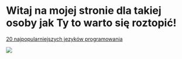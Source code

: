 # Witaj na mojej stronie dla takiej osoby jak Ty to warto się roztopić!

[20 najpopularniejszych jezyków programowania](../jezyki_programowania)

![](https://images.emojiterra.com/google/android-12l/512px/2603.png) 